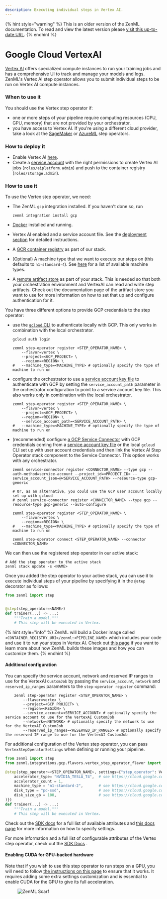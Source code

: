 ```yaml
---
description: Executing individual steps in Vertex AI.
---
```


{% hint style="warning" %}
This is an older version of the ZenML documentation. To read and view the latest version please [visit this up-to-date URL](https://docs.zenml.io).
{% endhint %}


# Google Cloud VertexAI

[Vertex AI](https://cloud.google.com/vertex-ai) offers specialized compute instances to run your training jobs and has a comprehensive UI to track and manage your models and logs. ZenML's Vertex AI step operator allows you to submit individual steps to be run on Vertex AI compute instances.

### When to use it

You should use the Vertex step operator if:

* one or more steps of your pipeline require computing resources (CPU, GPU, memory) that are not provided by your orchestrator.
* you have access to Vertex AI. If you're using a different cloud provider, take a look at the [SageMaker](sagemaker.md) or [AzureML](azureml.md) step operators.

### How to deploy it

* Enable Vertex AI [here](https://console.cloud.google.com/vertex-ai).
* Create a [service account](https://cloud.google.com/iam/docs/service-accounts) with the right permissions to create Vertex AI jobs (`roles/aiplatform.admin`) and push to the container registry (`roles/storage.admin`).

### How to use it

To use the Vertex step operator, we need:

*   The ZenML `gcp` integration installed. If you haven't done so, run

    ```shell
    zenml integration install gcp
    ```
* [Docker](https://www.docker.com) installed and running.
* Vertex AI enabled and a service account file. See the [deployment section](vertex.md#how-to-deploy-it) for detailed instructions.
* A [GCR container registry](../container-registries/gcp.md) as part of our stack.
* (Optional) A machine type that we want to execute our steps on (this defaults to `n1-standard-4`). See [here](https://cloud.google.com/vertex-ai/docs/training/configure-compute#machine-types) for a list of available machine types.
* A [remote artifact store](../artifact-stores/artifact-stores.md) as part of your stack. This is needed so that both your orchestration environment and VertexAI can read and write step artifacts. Check out the documentation page of the artifact store you want to use for more information on how to set that up and configure authentication for it.

You have three different options to provide GCP credentials to the step operator:

*   use the [`gcloud` CLI](https://cloud.google.com/sdk/gcloud) to authenticate locally with GCP. This only works in combination with the local orchestrator.

    ```shell
    gcloud auth login

    zenml step-operator register <STEP_OPERATOR_NAME> \
        --flavor=vertex \
        --project=<GCP_PROJECT> \
        --region=<REGION> \
    #   --machine_type=<MACHINE_TYPE> # optionally specify the type of machine to run on
    ```
*   configure the orchestrator to use a [service account key file](https://cloud.google.com/iam/docs/creating-managing-service-account-keys) to authenticate with GCP by setting the `service_account_path` parameter in the orchestrator configuration to point to a service account key file. This also works only in combination with the local orchestrator.

    ```shell
    zenml step-operator register <STEP_OPERATOR_NAME> \
        --flavor=vertex \
        --project=<GCP_PROJECT> \
        --region=<REGION> \
        --service_account_path=<SERVICE_ACCOUNT_PATH> \
    #   --machine_type=<MACHINE_TYPE> # optionally specify the type of machine to run on
    ```
*   (recommended) configure [a GCP Service Connector](../../how-to/infrastructure-deployment/auth-management/gcp-service-connector.md) with GCP credentials coming from a [service account key file](https://cloud.google.com/iam/docs/creating-managing-service-account-keys) or the local `gcloud` CLI set up with user account credentials and then link the Vertex AI Step Operator stack component to the Service Connector. This option works with any orchestrator.

    ```shell
    zenml service-connector register <CONNECTOR_NAME> --type gcp --auth-method=service-account --project_id=<PROJECT_ID> --service_account_json=@<SERVICE_ACCOUNT_PATH> --resource-type gcp-generic

    # Or, as an alternative, you could use the GCP user account locally set up with gcloud
    # zenml service-connector register <CONNECTOR_NAME> --type gcp --resource-type gcp-generic --auto-configure

    zenml step-operator register <STEP_OPERATOR_NAME> \
        --flavor=vertex \
        --region=<REGION> \
    #   --machine_type=<MACHINE_TYPE> # optionally specify the type of machine to run on

    zenml step-operator connect <STEP_OPERATOR_NAME> --connector <CONNECTOR_NAME>
    ```

We can then use the registered step operator in our active stack:

```shell
# Add the step operator to the active stack
zenml stack update -s <NAME>
```

Once you added the step operator to your active stack, you can use it to execute individual steps of your pipeline by specifying it in the `@step` decorator as follows:

```python
from zenml import step


@step(step_operator=<NAME>)
def trainer(...) -> ...:
    """Train a model."""
    # This step will be executed in Vertex.
```

{% hint style="info" %}
ZenML will build a Docker image called `<CONTAINER_REGISTRY_URI>/zenml:<PIPELINE_NAME>` which includes your code and use it to run your steps in Vertex AI. Check out [this page](../../how-to/infrastructure-deployment/customize-docker-builds/README.md) if you want to learn more about how ZenML builds these images and how you can customize them.
{% endhint %}

#### Additional configuration

You can specify the service account, network and reserved IP ranges to use for the VertexAI `CustomJob` by passing the `service_account`, `network` and `reserved_ip_ranges` parameters to the `step-operator register` command:

```shell
    zenml step-operator register <STEP_OPERATOR_NAME> \
        --flavor=vertex \
        --project=<GCP_PROJECT> \
        --region=<REGION> \
        --service_account=<SERVICE_ACCOUNT> # optionally specify the service account to use for the VertexAI CustomJob
        --network=<NETWORK> # optionally specify the network to use for the VertexAI CustomJob
        --reserved_ip_ranges=<RESERVED_IP_RANGES> # optionally specify the reserved IP range to use for the VertexAI CustomJob
```

For additional configuration of the Vertex step operator, you can pass `VertexStepOperatorSettings` when defining or running your pipeline.

```python
from zenml import step
from zenml.integrations.gcp.flavors.vertex_step_operator_flavor import VertexStepOperatorSettings

@step(step_operator=<STEP_OPERATOR_NAME>, settings={"step_operator": VertexStepOperatorSettings(
    accelerator_type= "NVIDIA_TESLA_T4",  # see https://cloud.google.com/vertex-ai/docs/reference/rest/v1/MachineSpec#AcceleratorType
    accelerator_count = 1,
    machine_type = "n1-standard-2",       # see https://cloud.google.com/vertex-ai/docs/training/configure-compute#machine-types
    disk_type = "pd-ssd",                 # see https://cloud.google.com/vertex-ai/docs/training/configure-storage#disk-types
    disk_size_gb = 100,                   # see https://cloud.google.com/vertex-ai/docs/training/configure-storage#disk-size
)})
def trainer(...) -> ...:
    """Train a model."""
    # This step will be executed in Vertex.
```

Check out the [SDK docs](https://sdkdocs.zenml.io/latest/integration\_code\_docs/integrations-gcp/#zenml.integrations.gcp.flavors.vertex\_step\_operator\_flavor.VertexStepOperatorSettings) for a full list of available attributes and [this docs page](../../how-to/pipeline-development/use-configuration-files/runtime-configuration.md) for more information on how to specify settings.

For more information and a full list of configurable attributes of the Vertex step operator, check out the [SDK Docs](https://sdkdocs.zenml.io/latest/integration\_code\_docs/integrations-gcp/#zenml.integrations.gcp.step\_operators.vertex\_step\_operator.VertexStepOperator) .

#### Enabling CUDA for GPU-backed hardware

Note that if you wish to use this step operator to run steps on a GPU, you will need to follow [the instructions on this page](../../how-to/advanced-topics/training-with-gpus/README.md) to ensure that it works. It requires adding some extra settings customization and is essential to enable CUDA for the GPU to give its full acceleration.

<figure><img src="https://static.scarf.sh/a.png?x-pxid=f0b4f458-0a54-4fcd-aa95-d5ee424815bc" alt="ZenML Scarf"><figcaption></figcaption></figure>
